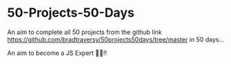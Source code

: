 # 50-Projects-50-Days

An aim to complete all 50 projects from the github link https://github.com/bradtraversy/50projects50days/tree/master in 50 days...

An aim to become a JS Expert 🤩🤩!!

